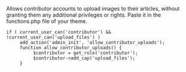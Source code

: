 Allows contributor accounts to upload images to their articles, without granting them any additional privileges or rights. Paste it in the functions.php file of your theme.

```
if ( current_user_can('contributor') && !current_user_can('upload_files') )
     add_action('admin_init', 'allow_contributor_uploads');      
     function allow_contributor_uploads() {
          $contributor = get_role('contributor');
          $contributor->add_cap('upload_files');
     }
```
